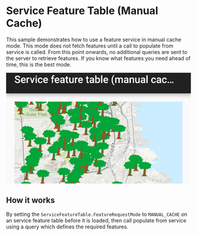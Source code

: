 # Service Feature Table (Manual Cache)

This sample demonstrates how to use a feature service in manual cache mode. This mode does not fetch features until a call to populate from service is called. From this point onwards, no additional queries are sent to the server to retrieve features. If you know what features you need ahead of time, this is the best mode.

![Service FeatureTable Manual Cache App](service-feature-table-manualcache.png)

## How it works

By setting the `ServiceFeatureTable.FeatureRequestMode` to `MANUAL_CACHE` on an service feature table before it is loaded, then call populate from service using a query which defines the required features.
